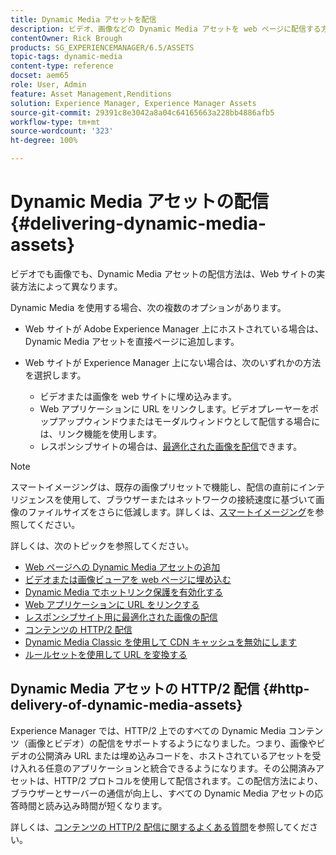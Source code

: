 ```yaml
---
title: Dynamic Media アセットを配信
description: ビデオ、画像などの Dynamic Media アセットを web ページに配信する方法について説明します。
contentOwner: Rick Brough
products: SG_EXPERIENCEMANAGER/6.5/ASSETS
topic-tags: dynamic-media
content-type: reference
docset: aem65
role: User, Admin
feature: Asset Management,Renditions
solution: Experience Manager, Experience Manager Assets
source-git-commit: 29391c8e3042a8a04c64165663a228bb4886afb5
workflow-type: tm+mt
source-wordcount: '323'
ht-degree: 100%

---
```


# Dynamic Media アセットの配信{#delivering-dynamic-media-assets}

ビデオでも画像でも、Dynamic Media アセットの配信方法は、Web サイトの実装方法によって異なります。

Dynamic Media を使用する場合、次の複数のオプションがあります。

* Web サイトが Adobe Experience Manager 上にホストされている場合は、Dynamic Media アセットを直接ページに追加します。
* Web サイトが Experience Manager 上にない場合は、次のいずれかの方法を選択します。

   * ビデオまたは画像を web サイトに埋め込みます。
   * Web アプリケーションに URL をリンクします。ビデオプレーヤーをポップアップウィンドウまたはモーダルウィンドウとして配信する場合には、リンク機能を使用します。
   * レスポンシブサイトの場合は、[最適化された画像を配信](/help/assets/responsive-site.md)できます。

>[!NOTE]
>
>スマートイメージングは、既存の画像プリセットで機能し、配信の直前にインテリジェンスを使用して、ブラウザーまたはネットワークの接続速度に基づいて画像のファイルサイズをさらに低減します。詳しくは、[スマートイメージング](/help/assets/imaging-faq.md)を参照してください。

詳しくは、次のトピックを参照してください。

* [Web ページへの Dynamic Media アセットの追加](/help/assets/adding-dynamic-media-assets-to-pages.md)
* [ビデオまたは画像ビューアを web ページに埋め込む](/help/assets/embed-code.md)
* [Dynamic Media でホットリンク保護を有効化する](/help/assets/hotlink-protection.md)
* [Web アプリケーションに URL をリンクする](/help/assets/linking-urls-to-yourwebapplication.md)
* [レスポンシブサイト用に最適化された画像の配信](/help/assets/responsive-site.md)
* [コンテンツの HTTP/2 配信](/help/assets/http2.md)
* [Dynamic Media Classic を使用して CDN キャッシュを無効にします](/help/assets/invalidate-cdn-cache-dm-classic.md)
* [ルールセットを使用して URL を変換する](/help/assets/using-rulesets-to-transform-urls.md)


## Dynamic Media アセットの HTTP/2 配信 {#http-delivery-of-dynamic-media-assets}

Experience Manager では、HTTP/2 上でのすべての Dynamic Media コンテンツ（画像とビデオ）の配信をサポートするようになりました。つまり、画像やビデオの公開済み URL または埋め込みコードを、ホストされているアセットを受け入れる任意のアプリケーションと統合できるようになります。その公開済みアセットは、HTTP/2 プロトコルを使用して配信されます。この配信方法により、ブラウザーとサーバーの通信が向上し、すべての Dynamic Media アセットの応答時間と読み込み時間が短くなります。

詳しくは、[コンテンツの HTTP/2 配信に関するよくある質問](/help/sites-administering/scene7-http2faq.md)を参照してください。
